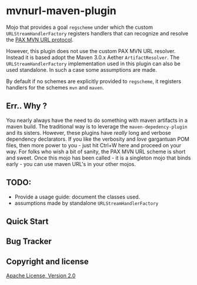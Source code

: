 mvnurl-maven-plugin
===================

Mojo that provides a goal `regscheme` under which the custom `URLStreamHandlerFactory` registers handlers that can recognize and resolve the [PAX MVN URL protocol](https://ops4j1.jira.com/wiki/display/paxurl/Mvn+Protocol).

However, this plugin does not use the custom PAX MVN URL resolver. Instead it is based adopt the Maven 3.0.x Aether `ArtifactResolver`.
The `URLStreamHandlerFactory` implementation used in this plugin can also be used standalone. In such a case some assumptions are made.

By default if no schemes are explicitly provided to `regscheme`, it registers handlers for the schemes `mvn` and `maven`.

## Err.. Why ?

You nearly always have the need to do something with maven artifacts in a maven build. The traditional way is to leverage the `maven-depedency-plugin` and its sisters. However, these plugins have _really_ long and verbose dependency declarators. If you like the verbosity and _love_ gargantuan POM files, then more power to you - just hit Ctrl+W here and proceed on your way. For folks who wish a bit of sanity, the PAX MVN URL scheme is short and sweet. Once this mojo has been called - it is a singleton mojo that binds early - you can use maven URL's in your other mojos.


## TODO:
- Provide a usage guide: document the classes used.
- assumptions made by standalone ``URLStreamHandlerFactory``

## Quick Start

## Bug Tracker

## Copyright and license
[Apache License, Version 2.0](http://www.apache.org/licenses/LICENSE-2.0.txt)


